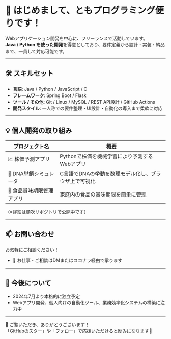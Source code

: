 # 👋 はじめまして、ともプログラミング便りです！

Webアプリケーション開発を中心に、フリーランスで活動しています。  
**Java / Python を使った開発**を得意としており、要件定義から設計・実装・納品まで、一貫して対応可能です。

---

## 🛠 スキルセット

- **言語**: Java / Python / JavaScript / C
- **フレームワーク**: Spring Boot / Flask
- **ツール / その他**: Git / Linux / MySQL / REST API設計 / GitHub Actions
- **開発スタイル**: 一人称での要件整理・UI設計・自動化の導入まで柔軟に対応

---

## 💡 個人開発の取り組み

| プロジェクト名 | 概要 |
|----------------|------|
| 📈 株価予測アプリ | Pythonで株価を機械学習により予測するWebアプリ |
| 🧬 DNA単鎖シミュレータ | C言語でDNAの挙動を数理モデル化し、ブラウザ上で可視化 |
|  🥫 食品賞味期限管理アプリ | 家庭内の食品の賞味期限を簡単に管理 |

（※詳細は順次リポジトリで公開中です）

---

## 📫 お問い合わせ

お気軽にご相談ください！

- 💌 お仕事・ご相談はDMまたはココナラ経由で承ります

---

## 🧭 今後について

- 2024年7月より本格的に独立予定
- Webアプリ開発、個人向けの自動化ツール、業務効率化システムの構築に注力中

---

🔔 ご覧いただき、ありがとうございます！  
「GitHubのスター」や「フォロー」で応援いただけると励みになります🌱
